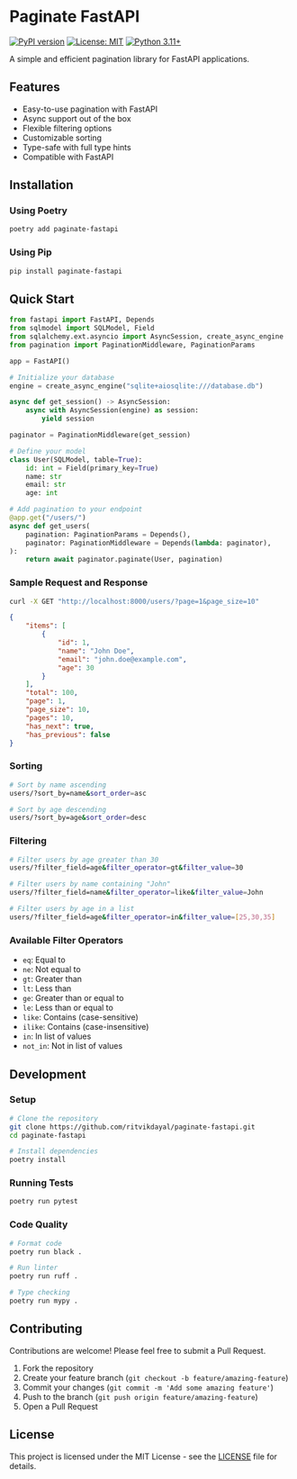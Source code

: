 # Paginate FastAPI

[![PyPI version](https://badge.fury.io/py/paginate-fastapi.svg)](https://badge.fury.io/py/paginate-fastapi)
[![License: MIT](https://img.shields.io/badge/License-MIT-yellow.svg)](https://opensource.org/licenses/MIT)
[![Python 3.11+](https://img.shields.io/badge/python-3.11+-blue.svg)](https://www.python.org/downloads/)

A simple and efficient pagination library for FastAPI applications.

## Features

- Easy-to-use pagination with FastAPI
- Async support out of the box
- Flexible filtering options
- Customizable sorting
- Type-safe with full type hints
- Compatible with FastAPI

## Installation

### Using Poetry
```bash
poetry add paginate-fastapi
```

### Using Pip
```bash
pip install paginate-fastapi
```

## Quick Start

```python
from fastapi import FastAPI, Depends
from sqlmodel import SQLModel, Field
from sqlalchemy.ext.asyncio import AsyncSession, create_async_engine
from pagination import PaginationMiddleware, PaginationParams

app = FastAPI()

# Initialize your database
engine = create_async_engine("sqlite+aiosqlite:///database.db")

async def get_session() -> AsyncSession:
    async with AsyncSession(engine) as session:
        yield session

paginator = PaginationMiddleware(get_session)

# Define your model
class User(SQLModel, table=True):
    id: int = Field(primary_key=True)
    name: str
    email: str
    age: int

# Add pagination to your endpoint
@app.get("/users/")
async def get_users(
    pagination: PaginationParams = Depends(),
    paginator: PaginationMiddleware = Depends(lambda: paginator),
):
    return await paginator.paginate(User, pagination)
```

### Sample Request and Response

```bash
curl -X GET "http://localhost:8000/users/?page=1&page_size=10"
```

```json
{
    "items": [
        {
            "id": 1,
            "name": "John Doe",
            "email": "john.doe@example.com",
            "age": 30
        }
    ],
    "total": 100,
    "page": 1,
    "page_size": 10,
    "pages": 10,
    "has_next": true,
    "has_previous": false
}
```

### Sorting

```bash
# Sort by name ascending
users/?sort_by=name&sort_order=asc

# Sort by age descending
users/?sort_by=age&sort_order=desc
```

### Filtering

```bash
# Filter users by age greater than 30
users/?filter_field=age&filter_operator=gt&filter_value=30

# Filter users by name containing "John"
users/?filter_field=name&filter_operator=like&filter_value=John

# Filter users by age in a list
users/?filter_field=age&filter_operator=in&filter_value=[25,30,35]
```

### Available Filter Operators

- `eq`: Equal to
- `ne`: Not equal to
- `gt`: Greater than
- `lt`: Less than
- `ge`: Greater than or equal to
- `le`: Less than or equal to
- `like`: Contains (case-sensitive)
- `ilike`: Contains (case-insensitive)
- `in`: In list of values
- `not_in`: Not in list of values

## Development

### Setup

```bash
# Clone the repository
git clone https://github.com/ritvikdayal/paginate-fastapi.git
cd paginate-fastapi

# Install dependencies
poetry install
```

### Running Tests

```bash
poetry run pytest
```

### Code Quality

```bash
# Format code
poetry run black .

# Run linter
poetry run ruff .

# Type checking
poetry run mypy .
```

## Contributing

Contributions are welcome! Please feel free to submit a Pull Request.

1. Fork the repository
2. Create your feature branch (`git checkout -b feature/amazing-feature`)
3. Commit your changes (`git commit -m 'Add some amazing feature'`)
4. Push to the branch (`git push origin feature/amazing-feature`)
5. Open a Pull Request

## License

This project is licensed under the MIT License - see the [LICENSE](LICENSE) file for details.


